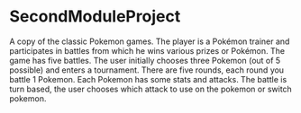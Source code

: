 # SecondModuleProject
A copy of the classic Pokemon games. The player is a Pokémon trainer and participates in battles from which he wins various prizes or Pokémon. The game has five battles. The user initially chooses three Pokemon (out of 5 possible) and enters a tournament. There are five rounds, each round you battle 1 Pokemon. Each Pokemon has some stats and attacks. The battle is turn based, the user chooses which attack to use on the pokemon or switch pokemon.
